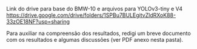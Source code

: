 Link do drive para base do BMW-10 e arquivos para YOLOv3-tiny e V4
https://drive.google.com/drive/folders/1SPBu7BULEgitvZldRXoK88-33zOE18NF?usp=sharing

Para auxiliar na compreensão dos resultados, redigi um breve documento com os resultados e algumas discussões (ver PDF anexo nesta pasta).
